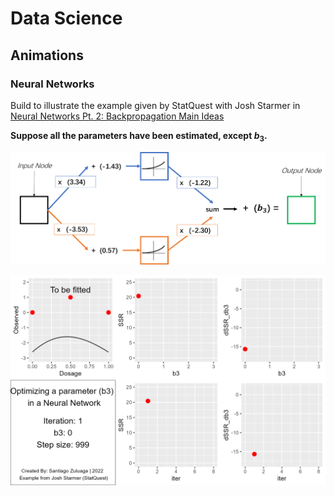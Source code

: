 # Data Science

## Animations

### Neural Networks

Build to illustrate the example given by StatQuest with Josh Starmer in [Neural Networks Pt. 2: Backpropagation Main Ideas](https://www.youtube.com/watch?v=IN2XmBhILt4)

**Suppose all the parameters have been estimated, except $b_3$.**

![Neural Network Architecture](Animations/NeuralNetworks/neural-network-architecture.png)

![Neural Network (Backpropagation method) Animation](Animations/NeuralNetworks/BackPropagation.gif)


